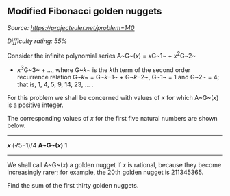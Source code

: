 Modified Fibonacci golden nuggets
---------------------------------

*Source: https://projecteuler.net/problem=140*


*Difficulty rating: 55%*

Consider the infinite polynomial series A~G~(*x*) = *x*G~1~ + *x*<sup>2</sup>G~2~
+ *x*<sup>3</sup>G~3~ + ..., where G~*k*~ is the *k*th term of the second order
recurrence relation G~*k*~ = G~*k*−1~ + G~*k*−2~, G~1~ = 1 and G~2~ = 4;
that is, 1, 4, 5, 9, 14, 23, ... .

For this problem we shall be concerned with values of *x* for which
A~G~(*x*) is a positive integer.

The corresponding values of *x* for the first five natural numbers are
shown below.

  ------------------------------------ ------------------------------------
  ***x***                              (√5−1)/4
  **A~G~(*x*)**                        1
  ------------------------------------ ------------------------------------

We shall call A~G~(*x*) a golden nugget if *x* is rational, because they
become increasingly rarer; for example, the 20th golden nugget is
211345365.

Find the sum of the first thirty golden nuggets.
